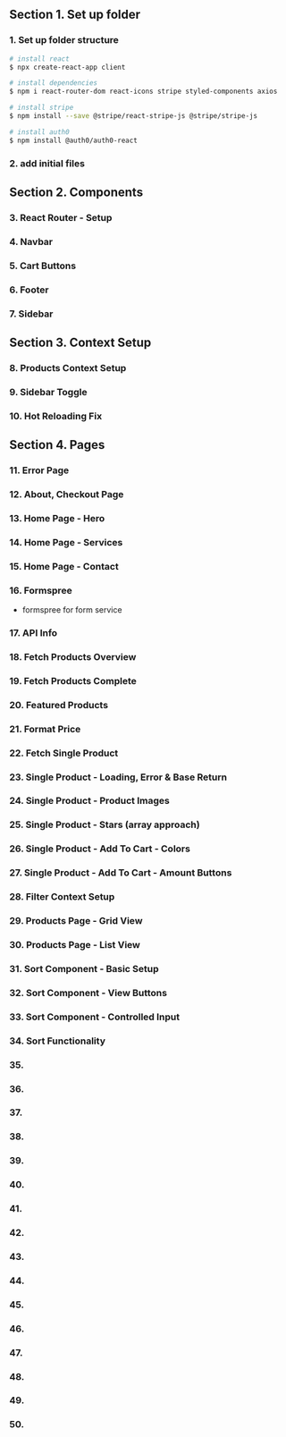 ## Section 1. Set up folder

### 1. Set up folder structure

```bash
# install react
$ npx create-react-app client

# install dependencies
$ npm i react-router-dom react-icons stripe styled-components axios

# install stripe
$ npm install --save @stripe/react-stripe-js @stripe/stripe-js

# install auth0
$ npm install @auth0/auth0-react

```

### 2. add initial files

## Section 2. Components

### 3. React Router - Setup

### 4. Navbar

### 5. Cart Buttons

### 6. Footer

### 7. Sidebar

## Section 3. Context Setup

### 8. Products Context Setup

### 9. Sidebar Toggle

### 10. Hot Reloading Fix

## Section 4. Pages

### 11. Error Page

### 12. About, Checkout Page

### 13. Home Page - Hero

### 14. Home Page - Services

### 15. Home Page - Contact

### 16. Formspree

- formspree for form service

### 17. API Info

### 18. Fetch Products Overview

### 19. Fetch Products Complete

### 20. Featured Products

### 21. Format Price

### 22. Fetch Single Product

### 23. Single Product - Loading, Error & Base Return

### 24. Single Product - Product Images

### 25. Single Product - Stars (array approach)

### 26. Single Product - Add To Cart - Colors

### 27. Single Product - Add To Cart - Amount Buttons

### 28. Filter Context Setup

### 29. Products Page - Grid View

### 30. Products Page - List View

### 31. Sort Component - Basic Setup

### 32. Sort Component - View Buttons

### 33. Sort Component - Controlled Input

### 34. Sort Functionality

### 35. 

### 36.

### 37.

### 38.

### 39.

### 40.

### 41.

### 42.

### 43.

### 44.

### 45.

### 46.

### 47.

### 48.

### 49.

### 50.
